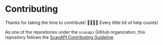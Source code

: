 # Contributing

Thanks for taking the time to contribute! 🙇‍♀️🙇‍♂️ Every little bit of help counts!

As one of the repositories under the `scanapi` GitHub organization, this repository follows the
[ScanAPI Contributing Guideline](https://github.com/scanapi/contributors/blob/main/CONTRIBUTING.md).
